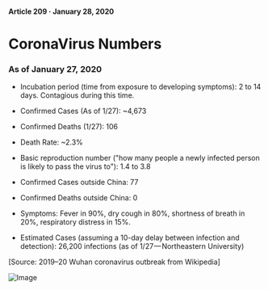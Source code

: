 #### Article 209 · January 28, 2020

# CoronaVirus Numbers

### As of January 27, 2020

* Incubation period (time from exposure to developing symptoms): 2 to 14 days. Contagious during this time.

* Confirmed Cases (As of 1/27): ~4,673

* Confirmed Deaths (1/27): 106

* Death Rate: ~2.3%

* Basic reproduction number ("how many people a newly infected person is likely to pass the virus to"): 1.4 to 3.8

* Confirmed Cases outside China: 77

* Confirmed Deaths outside China: 0

* Symptoms: Fever in 90%, dry cough in 80%, shortness of breath in 20%, respiratory distress in 15%.

* Estimated Cases (assuming a 10-day delay between infection and detection): 26,200 infections (as of 1/27 — Northeastern University)

[Source: 2019–20 Wuhan coronavirus outbreak from Wikipedia]

![Image](https://cdn-images-1.medium.com/max/800/1*LovjAVNAUvu3fXKZQwzHow.jpeg)